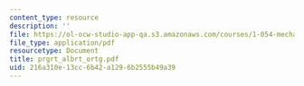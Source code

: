```yaml
---
content_type: resource
description: ''
file: https://ol-ocw-studio-app-qa.s3.amazonaws.com/courses/1-054-mechanics-and-design-of-concrete-structures-spring-2004/216a310e13cc6b42a1296b2555b49a39_prgrt_albrt_ortg.pdf
file_type: application/pdf
resourcetype: Document
title: prgrt_albrt_ortg.pdf
uid: 216a310e-13cc-6b42-a129-6b2555b49a39
---
```

